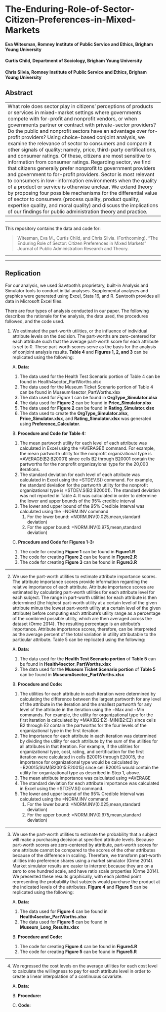 # The-Enduring-Role-of-Sector-Citizen-Preferences-in-Mixed-Markets
#### **Eva Witesman**, Romney Institute of Public Service and Ethics, Brigham Young University
#### **Curtis Child**, Department of Sociology, Brigham Young University
#### **Chris Silvia**, Romney Institute of Public Service and Ethics, Brigham Young University


## Abstract
<table><tr><td>  
What role does sector play in citizens’ perceptions of products or services in mixed-market settings where governments compete with for-profit and nonprofit vendors, or when governments partner or contract with private-sector providers? Do the public and nonprofit sectors have an advantage over for-profit providers? Using choice-based conjoint analysis, we examine the relevance of sector to consumers and compare it other signals of quality; namely, price, third-party certifications, and consumer ratings. Of these, citizens are most sensitive to information from consumer ratings. Regarding sector, we find that citizens generally prefer nonprofit to government providers and government to for-profit providers. Sector is most relevant to consumers in low-information environments when the quality of a product or service is otherwise unclear. We extend theory by proposing four possible mechanisms for the differential value of sector to consumers (process quality, product quality, expertise quality, and moral quality) and discuss the implications of our findings for public administration theory and practice. 
</td></tr></table>

-----

This repository contains the data and code for:
> Witesman, Eva M., Curtis Child, and Chris Silvia. (Forthcoming). “The Enduring Role of Sector: Citizen Preferences in Mixed Markets” Journal of Public Administration Research and Theory.
-----
-----
## Replication
For our analysis, we used Sawtooth’s proprietary, built-in Analysis and Simulator tools to conduct initial analyses. Supplemental analyses and graphics were generated using Excel, Stata 16, and R. Sawtooth provides all data in Microsoft Excel files.  

There are four types of analysis conducted in our paper. The following describes the rationale for the analysis, the data used, the procedures followed, and the code used.

1. We estimated the part-worth utilities, or the influence of individual attribute levels on the decision. The part-worths are zero-centered for each attribute such that the average part-worth score for each attribute is set to 0. These part-worth scores serve as the basis for the analysis of conjoint analysis results. **Table 4** and **Figures 1, 2, and 3** can be replicated using the following:

     A. **Data:**
     1. The data used for the Health Test Scenario portion of Table 4 can be found in Health4sector_PartWorths.xlsx
     2. The data used for the Museum Ticket Scenario portion of Table 4 can be found in Museum4sector_PartWorths.xlsx
     3. The data used for *Figure 1* can be found in **OrgType_Simulator.xlsx**
     4. The data used for **Figure 2** can be found in **Price_Simulator.xlsx**
     5. The data used for **Figure 2** can be found in **Rating_Simulator.xlsx**
     6. The data used to create the **OrgType_Simulator.xlsx**, **Price_Simulator.xlsx**, and **Rating_Simulator.xlsx** was generated using **Preference_Calculator**.

     B. **Procedure and Code for Table 4:**
     1. The mean partworth utility for each level of each attribute was calculated in Excel using the =AVERAGE() command. For example, the mean partworth utility for the nonprofit organizational type is =AVERAGE(B2:B20001) since cells B2 through B20001 contain the partworths for the nonprofit organizayional type for the 20,000 iterations.
     2. The standard deviation for each level of each attribute was calculated in Excel using the =STDEV.S() command. For example, the standard deviation for the partworth utility for the nonprofit organizational type is =STDEV.S(B2:B20001). The standard deviation was not reported in Table 4. It was calculated in order to determine the lower and upper bounds of the 95% credible interval
     3. The lower and upper bound of the 95% Credible Interval was calculated using the =NORM.INV command
        1. For the lower bound: =NORM.INV(0.025,mean,standard deviation)
        2. For the upper bound: =NORM.INV(0.975,mean,standard deviation)

     C. **Procedure and Code for Figures 1-3:**
     1. The code for creating **Figure 1** can be found in **Figure1.R**
     2. The code for creating **Figure 2** can be found in **Figure2.R**
     3. The code for creating **Figure 3** can be found in **Figure3.R**

        
    
-----
2. We use the part-worth utilities to estimate attribute importance scores. The attribute importance scores provide information regarding the relative importance of each attribute. Attribute importance scores are estimated by calculating part-worth utilities for each attribute level for each subject. The range in part-worth utilities for each attribute is then determined (the highest part-worth utility at a certain level of the given attribute minus the lowest part-worth utility at a certain level of the given attribute) before computing each attribute’s utility range as a percentage of the combined possible utility, which are then averaged across the dataset (Orme 2014). The resulting percentage is an attribute’s importance. Attribute importance scores, therefore, can be interpreted as the average percent of the total variation in utility attributable to the particular attribute. Table 5 can be replicated using the following:   

     A. **Data:**
     1. The data used for the **Health Test Scenario portion** of **Table 5** can be found in **Health4sector_PartWorths.xlsx**
     2. The data used for the **Museum Ticket Scenario portion** of **Table 5** can be found in **Museum4sector_PartWorths.xlsx**   
     
     B.  **Procedure and Code:**
     1. The utilities for each attribute in each iteration were determined by calculating the difference between the largest partworth for any level of the attribute in the iteration and the smallest partworth for any level of the attribute in the iteration using the =Max and =Min commands. For example, the utility for organizational type for the first iteration is calculated by =MAX(B2:E2)-MIN(B2:E2) since cells B2 through E2 contain the partworths for the four levels of the organizational type in the first iteration.
     2. The importance for each attribute in each iteration was determined by dividing the utility for each attribute by the sum of the utilities for all attributes in that iteration. For example, if the utilities for organizational type, cost, rating, and certification for the first iteration were calculated in cells B20015 through E20015, the importance for organizational type would be calculated by =B20015/SUM($B20015:$E20015) since cell B20015 would contain the utility for organizational type as described in Step 1, above.
     3. The mean attribute importance was calculated using =AVERAGE
     4. The standard deviation for each attribute importance was calculated in Excel using the =STDEV.S() command. 
     5. The lower and upper bound of the 95% Credible Interval was calculated using the =NORM.INV command
        1. For the lower bound: =NORM.INV(0.025,mean,standard deviation)
        2. For the upper bound: =NORM.INV(0.975,mean,standard deviation)
     

-----
3. We use the part-worth utilities to estimate the probability that a subject will make a purchasing decision at specified attribute levels. Because part-worth scores are zero-centered by attribute, part-worth scores for one attribute cannot be compared to the scores of the other attributes because of the difference in scaling. Therefore, we transform part-worth utilities into preference shares using a market simulator (Orme 2014). Market simulator results are easier to interpret because they are on a zero to one hundred scale, and have ratio scale properties (Orme 2014). We presented these results graphically, with each plotted point representing the probability that subjects would purchase the product at the indicated levels of the attributes. **Figure 4** and **Figure 5** can be replicated using the following:   

     A. **Data:**
     1. The data used for **Figure 4** can be found in **Health4sector_PartWorths.xlsx**
     2. The data used for **Figure 5** can be found in **Museum_Long_Results.xlsx** 
     
     B. **Procedure and Code:**
      1. The code for creating **Figure 4** can be found in **Figure4.R**
      2. The code for creating **Figure 5** can be found in **Figure5.R**
    
-----
4. We regressed the cost levels on the average utilities for each cost level to calculate the willingness to pay for each attribute level in order to create a linear interpolation of a continuous covariate.

     A. **Data:**
     
     B. **Procedure:**
     
     C. **Code:**

